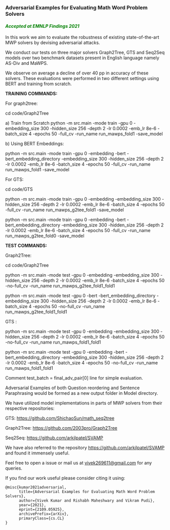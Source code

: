 ### **Adversarial Examples for Evaluating Math Word Problem Solvers**
#### <span style="color:green"> *Accepted at EMNLP Findings 2021*


In this work we aim to evaluate the robustness of existing state-of-the-art MWP solvers by devising adversarial attacks.

We conduct our tests on three major solvers Graph2Tree, GTS and Seq2Seq models over two benchmark datasets present in English language namely AS-Div and MaWPS.

We observe on average a decline of over 40 pp in accuracy of these solvers. These evaluations were performed in two different settings using BERT and training from scratch.

**TRAINING COMMANDS:**

For graph2tree:

cd code/Graph2Tree

a) Train from Scratch
python -m src.main -mode train -gpu 0 -embedding_size 300 -hidden_size 256 -depth 2 -lr 0.0002 -emb_lr 8e-6 -batch_size 4 -epochs 50 -full_cv -run_name run_mawps_fold1 -save_model

b) Using BERT Embeddings: 

python -m src.main -mode train -gpu 0 -embedding -bert -bert_embedding_directory -embedding_size 300 -hidden_size 256 -depth 2 -lr 0.0002 -emb_lr 8e-6 -batch_size 4 -epochs 50 -full_cv -run_name run_mawps_fold1 -save_model


For GTS:

cd code/GTS

python -m src.main -mode train -gpu 0 -embedding -embedding_size 300 -hidden_size 256 -depth 2 -lr 0.0002 -emb_lr 8e-6 -batch_size 4 -epochs 50 -full_cv -run_name run_mawps_g2tee_fold1 -save_model

python -m src.main -mode train -gpu 0 -embedding -bert -bert_embedding_directory -embedding_size 300 -hidden_size 256 -depth 2 -lr 0.0002 -emb_lr 8e-6 -batch_size 4 -epochs 50 -full_cv -run_name run_mawps_g2tee_fold0 -save_model


**TEST COMMANDS:**

Graph2Tree:

cd code/Graph2Tree

python -m src.main -mode test -gpu 0 -embedding -embedding_size 300 -hidden_size 256 -depth 2 -lr 0.0002 -emb_lr 8e-6 -batch_size 4 -epochs 50 -no-full_cv -run_name run_mawps_g2tee_fold1_fold1

python -m src.main -mode test -gpu 0 -bert -bert_embedding_directory -embedding_size 300 -hidden_size 256 -depth 2 -lr 0.0002 -emb_lr 8e-6 -batch_size 4 -epochs 50 -no-full_cv -run_name run_mawps_g2tee_fold1_fold1

GTS : 

python -m src.main -mode test -gpu 0 -embedding -embedding_size 300 -hidden_size 256 -depth 2 -lr 0.0002 -emb_lr 8e-6 -batch_size 4 -epochs 50 -no-full_cv -run_name run_mawps_fold1_fold1

python -m src.main -mode test -gpu 0 -embedding -bert -bert_embedding_directory -embedding_size 300 -hidden_size 256 -depth 2 -lr 0.0002 -emb_lr 8e-6 -batch_size 4 -epochs 50 -no-full_cv -run_name run_mawps_fold1_fold1


Comment test_batch = final_adv_pair[0] line for simple evaluation.

Adversarial Examples of both Question reordering and Sentence Paraphrasing would be formed as a new output folder in Model directory.


We have utilized model implementations in parts of MWP solvers from their respective repositories:

GTS: https://github.com/ShichaoSun/math_seq2tree

Graph2Tree: https://github.com/2003pro/Graph2Tree

Seq2Seq: https://github.com/arkilpatel/SVAMP

We have also referred to the repository https://github.com/arkilpatel/SVAMP and found it immensely useful.


Feel free to open a issue or mail us at vivek269611@gmail.com for any queries.

If you find our work useful please consider citing it using: 
```
@misc{kumar2021adversarial,
      title={Adversarial Examples for Evaluating Math Word Problem Solvers}, 
      author={Vivek Kumar and Rishabh Maheshwary and Vikram Pudi},
      year={2021},
      eprint={2109.05925},
      archivePrefix={arXiv},
      primaryClass={cs.CL}
}
```


